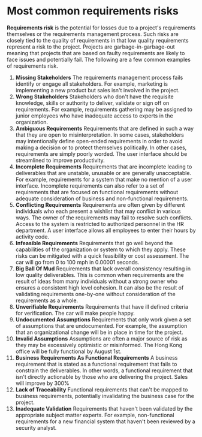 # Most common requirements risks

**Requirements risk** is the potential for losses due to a project's requirements themselves or the requirements management process. Such risks are closely tied to the quality of requirements in that low quality requirements represent a risk to the project. Projects are garbage-in-garbage-out meaning that projects that are based on faulty requirements are likely to face issues and potentially fail. The following are a few common examples of requirements risk.

1. **Missing Stakeholders** The requirements management process fails identify or engage all stakeholders. For example, marketing is implementing a new product but sales isn't involved in the project.
2. **Wrong Stakeholders** Stakeholders who don't have the requisite knowledge, skills or authority to deliver, validate or sign off on requirements. For example, requirements gathering may be assigned to junior employees who have inadequate access to experts in the organization.
3. **Ambiguous Requirements** Requirements that are defined in such a way that they are open to misinterpretation. In some cases, stakeholders may intentionally define open-ended requirements in order to avoid making a decision or to protect themselves politically. In other cases, requirements are simply poorly worded. The user interface should be streamlined to improve productivity.
4. **Incomplete Requirements** Requirements that are incomplete leading to deliverables that are unstable, unusable or are generally unacceptable. For example, requirements for a system that make no mention of a user interface. Incomplete requirements can also refer to a set of requirements that are focused on functional requirements without adequate consideration of business and non-functional requirements.
5. **Conflicting Requirements** Requirements are often given by different individuals who each present a wishlist that may conflict in various ways. The owner of the requirements may fail to resolve such conflicts. Access to the system is restricted to authorized personnel in the HR department. A user interface allows all employees to enter their hours by activity code.
6. **Infeasible Requirements** Requirements that go well beyond the capabilities of the organization or system to which they apply. These risks can be mitigated with a quick feasibility or cost assessment. The car will go from 0 to 100 mph in 0.00001 seconds.
7. **Big Ball Of Mud** Requirements that lack overall consistency resulting in low quality deliverables. This is common when requirements are the result of ideas from many individuals without a strong owner who ensures a consistent high level cohesion. It can also be the result of validating requirements one-by-one without consideration of the requirements as a whole.
8. **Unverifiable Requirements** Requirements that have ill defined criteria for verification. The car will make people happy.
9. **Undocumented Assumptions** Requirements that only work given a set of assumptions that are undocumented. For example, the assumption that an organizational change will be in place in time for the project.
10. **Invalid Assumptions** Assumptions are often a major source of risk as they may be excessively optimistic or misinformed. The Hong Kong office will be fully functional by August 1st.
11. **Business Requirements As Functional Requirements** A business requirement that is stated as a functional requirement that fails to constrain the deliverables. In other words, a functional requirement that isn't directly actionable by those who are delivering the project. Sales will improve by 300%
12. **Lack of Traceability** Functional requirements that can't be mapped to business requirements, potentially invalidating the business case for the project.
13. **Inadequate Validation** Requirements that haven't been validated by the appropriate subject matter experts. For example, non-functional requirements for a new financial system that haven't been reviewed by a security analyst.


